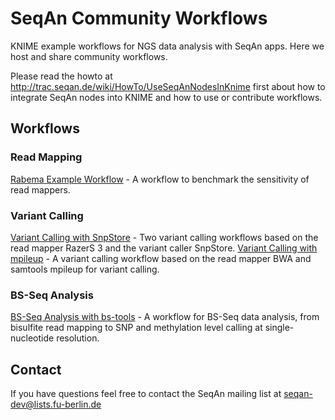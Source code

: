 SeqAn Community Workflows
=========================

KNIME example workflows for NGS data analysis with SeqAn apps. Here we host and share community workflows.

Please read the howto at http://trac.seqan.de/wiki/HowTo/UseSeqAnNodesInKnime first about how to integrate
SeqAn nodes into KNIME and how to use or contribute workflows.

Workflows
---------

### Read Mapping ###
  [Rabema Example Workflow](rabema_example_workflow) - A workflow to benchmark the sensitivity of read mappers.
    
### Variant Calling ###
  [Variant Calling with SnpStore](variant_calling_snpstore_workflow) - Two variant calling workflows based on the read mapper RazerS 3 and the variant caller SnpStore.
  [Variant Calling with mpileup](variant_calling_bwa_workflow) - A variant calling workflow based on the read mapper BWA and samtools mpileup for variant calling.

### BS-Seq Analysis ###
  [BS-Seq Analysis with bs-tools](bs_seq_analysis_workflow) - A workflow for BS-Seq data analysis, from bisulfite read mapping to SNP and methylation level calling at single-nucleotide resolution.

Contact
-------

If you have questions feel free to contact the SeqAn mailing list at seqan-dev@lists.fu-berlin.de
